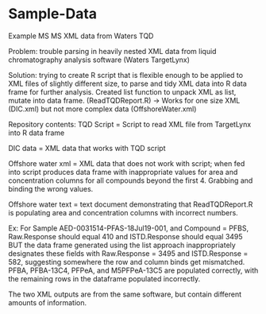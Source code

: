 # Sample-Data
Example MS MS XML data from Waters TQD

Problem: trouble parsing in heavily nested XML data from liquid chromatography analysis software (Waters TargetLynx)

Solution: trying to create R script that is flexible enough to be applied to XML files of slightly different size, to parse and tidy XML data into R data frame for further analysis. Created list function to unpack XML as list, mutate into data frame. (ReadTQDReport.R)
-> Works for one size XML (DIC.xml) but not more complex data (OffshoreWater.xml)

Repository contents:
TQD Script = Script to read XML file from TargetLynx into R data frame

DIC data = XML data that works with TQD script

Offshore water xml = XML data that does not work with script; when fed into script produces data frame with inappropriate values for area and concentration columns for all compounds beyond the first 4. Grabbing and binding the wrong values. 

Offshore water text = text document demonstrating that ReadTQDReport.R  is populating area and concentration columns with incorrect numbers. 

Ex: For Sample AED-0031514-PFAS-18Jul19-001, and Compound = PFBS, Raw.Response should equal 410 and ISTD.Response should equal 3495 BUT the data frame generated using the list approach inappropriately designates these fields with Raw.Response = 3495 and ISTD.Response = 582, suggesting somewhere the row and column binds get mismatched. PFBA, PFBA-13C4, PFPeA, and M5PFPeA-13C5 are populated correctly, with the remaining rows in the dataframe populated incorrectly. 

The two XML outputs are from the same software, but contain different amounts of information. 
